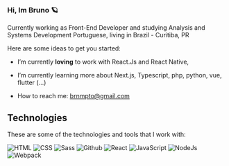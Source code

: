 ### Hi, Im Bruno 🪐


Currently working as Front-End Developer and studying Analysis and Systems Development
Portuguese, living in Brazil - Curitiba, PR

Here are some ideas to get you started:

- I’m currently **loving** to work with React.Js and React Native, 
- I’m currently learning more about Next.js, Typescript, php, python, vue, flutter (...)

- How to reach me: brnmpto@gmail.com

## Technologies

These are some of the technologies and tools that I work with:

![HTML](https://img.shields.io/badge/HTML-5-lightgrey)
![CSS](https://img.shields.io/badge/CSS-3-lightgrey)
![Sass](https://img.shields.io/badge/CSS-Sass-lightgrey)
![Github](https://img.shields.io/badge/Git-Hub-lightgrey)
![React](https://img.shields.io/badge/JS-React-lightgrey)
![JavaScript](https://img.shields.io/badge/JS-Javascript-lightgrey)
![NodeJs](https://img.shields.io/badge/JS-Nodejs-lightgrey)
![Webpack](https://img.shields.io/badge/Web-Pack-lightgrey)


